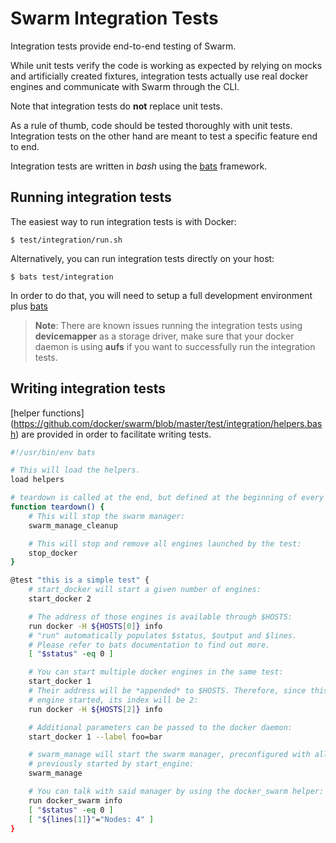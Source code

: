 # Swarm Integration Tests

Integration tests provide end-to-end testing of Swarm.

While unit tests verify the code is working as expected by relying on mocks and
artificially created fixtures, integration tests actually use real docker
engines and communicate with Swarm through the CLI.

Note that integration tests do **not** replace unit tests.

As a rule of thumb, code should be tested thoroughly with unit tests.
Integration tests on the other hand are meant to test a specific feature end
to end.

Integration tests are written in *bash* using the
[bats](https://github.com/sstephenson/bats) framework.

## Running integration tests

The easiest way to run integration tests is with Docker:
```
$ test/integration/run.sh
```

Alternatively, you can run integration tests directly on your host:

```
$ bats test/integration
```

In order to do that, you will need to setup a full development environment plus
[bats](https://github.com/sstephenson/bats#installing-bats-from-source)

> **Note**: There are known issues running the integration tests using 
> **devicemapper** as a storage driver, make sure that your docker daemon 
> is using **aufs** if you want to successfully run the integration tests.

## Writing integration tests

[helper functions]
(https://github.com/docker/swarm/blob/master/test/integration/helpers.bash)
are provided in order to facilitate writing tests.

```sh
#!/usr/bin/env bats

# This will load the helpers.
load helpers

# teardown is called at the end, but defined at the beginning of every test
function teardown() {
	# This will stop the swarm manager:
	swarm_manage_cleanup

	# This will stop and remove all engines launched by the test:
	stop_docker
}

@test "this is a simple test" {
	# start_docker will start a given number of engines:
	start_docker 2

	# The address of those engines is available through $HOSTS:
	run docker -H ${HOSTS[0]} info
	# "run" automatically populates $status, $output and $lines.
	# Please refer to bats documentation to find out more.
	[ "$status" -eq 0 ]

	# You can start multiple docker engines in the same test:
	start_docker 1
	# Their address will be *appended* to $HOSTS. Therefore, since this is the 3rd
	# engine started, its index will be 2:
	run docker -H ${HOSTS[2]} info  

	# Additional parameters can be passed to the docker daemon:
	start_docker 1 --label foo=bar

	# swarm_manage will start the swarm manager, preconfigured with all engines
	# previously started by start_engine:
	swarm_manage

	# You can talk with said manager by using the docker_swarm helper:
	run docker_swarm info
	[ "$status" -eq 0 ]
	[ "${lines[1]}"="Nodes: 4" ]
}
```
